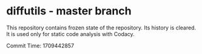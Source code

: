 # diffutils - master branch

This repository contains frozen state of the repository.
Its history is cleared. It is used only for static code
analysis with Codacy.

Commit Time: 1709442857